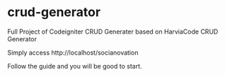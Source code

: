 # crud-generator
Full Project of Codeigniter CRUD Generater based on HarviaCode CRUD Generator

Simply access http://localhost/socianovation

Follow the guide and you will be good to start.
